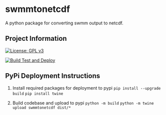 # swmmtonetcdf

A python package for converting swmm output to netcdf.

## Project Information

[![License: GPL v3](https://img.shields.io/badge/License-GPLv3-blue.svg)](https://www.gnu.org/licenses/gpl-3.0)

[![Build Test and Deploy](https://github.com/cbuahin/swmmtonetcdf/actions/workflows/deploy.yml/badge.svg)](https://github.com/cbuahin/swmmtonetcdf/actions)

## PyPi Deployment Instructions

1. Install required packages for deployment to pypi
`pip install --upgrade build`
`pip install twine`

2. Build codebase and upload to pypi 
`python -m build`
`python -m twine upload swmmtonetcdf dist/*`